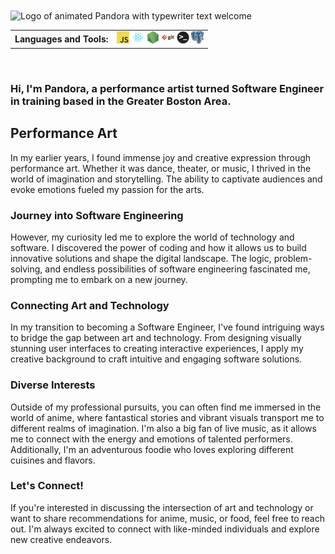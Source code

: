 
<img src="https://i.pinimg.com/originals/27/67/1b/27671b35ce23aaaf355727ebdf77b8ce.gif" alt="Logo of animated Pandora with typewriter text welcome" align="center" >
<br/>


<table align="center">
  
  <tr>
    <th>
      <strong>Languages and Tools:</strong>
    </th>
    <td>
      <code><img height="20" src="https://raw.githubusercontent.com/github/explore/80688e429a7d4ef2fca1e82350fe8e3517d3494d/topics/javascript/javascript.png"></code>
      <code><img height="20" src="https://raw.githubusercontent.com/github/explore/80688e429a7d4ef2fca1e82350fe8e3517d3494d/topics/react/react.png"></code>
      <code><img height="20" src="https://raw.githubusercontent.com/github/explore/80688e429a7d4ef2fca1e82350fe8e3517d3494d/topics/nodejs/nodejs.png"></code>
      <code><img height="20" src="https://raw.githubusercontent.com/github/explore/80688e429a7d4ef2fca1e82350fe8e3517d3494d/topics/git/git.png"></code>
      <code><img height="20" src="https://raw.githubusercontent.com/github/explore/80688e429a7d4ef2fca1e82350fe8e3517d3494d/topics/terminal/terminal.png"></code>
      <code><img height="20" src="https://raw.githubusercontent.com/github/explore/80688e429a7d4ef2fca1e82350fe8e3517d3494d/topics/postgresql/postgresql.png"></code>
    </td>
    </tr>
</table>


</br>
<p text-align="center">
  
### Hi, I'm Pandora, a performance artist turned Software Engineer in training based in the Greater Boston Area.
</p>


## Performance Art

In my earlier years, I found immense joy and creative expression through performance art. Whether it was dance, theater, or music, I thrived in the world of imagination and storytelling. The ability to captivate audiences and evoke emotions fueled my passion for the arts.

### Journey into Software Engineering

However, my curiosity led me to explore the world of technology and software. I discovered the power of coding and how it allows us to build innovative solutions and shape the digital landscape. The logic, problem-solving, and endless possibilities of software engineering fascinated me, prompting me to embark on a new journey.

### Connecting Art and Technology

In my transition to becoming a Software Engineer, I've found intriguing ways to bridge the gap between art and technology. From designing visually stunning user interfaces to creating interactive experiences, I apply my creative background to craft intuitive and engaging software solutions.

### Diverse Interests

Outside of my professional pursuits, you can often find me immersed in the world of anime, where fantastical stories and vibrant visuals transport me to different realms of imagination. I'm also a big fan of live music, as it allows me to connect with the energy and emotions of talented performers. Additionally, I'm an adventurous foodie who loves exploring different cuisines and flavors.

### Let's Connect!

If you're interested in discussing the intersection of art and technology or want to share recommendations for anime, music, or food, feel free to reach out. I'm always excited to connect with like-minded individuals and explore new creative endeavors.




<!-- 

**pan2dora/pan2dora** is a ✨ _special_ ✨ repository because its `README.md` (this file) appears on your GitHub profile.

Here are some ideas to get you started:

- 🔭 I’m currently working on ...
- 🌱 I’m currently learning ...
- 👯 I’m looking to collaborate on ...
- 🤔 I’m looking for help with ...
- 💬 Ask me about ...
- 📫 How to reach me: ...
- 😄 Pronouns: ...
- ⚡ Fun fact: ...
-->

